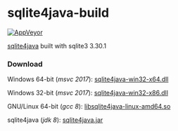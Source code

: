 # sqlite4java-build

[![AppVeyor](https://img.shields.io/appveyor/ci/WebFolder/sqlite4java-build.svg?label=Windows-GNU/Linux)](https://ci.appveyor.com/project/WebFolder/sqlite4java-build)

[sqlite4java](https://bitbucket.org/almworks/sqlite4java/) built with sqlite3 3.30.1

### Download

Windows 64-bit (_msvc 2017_): [sqlite4java-win32-x64.dll]()

Windows 32-bit (_msvc 2017_): [sqlite4java-win32-x86.dll]()

GNU/Linux 64-bit (_gcc 8_): [libsqlite4java-linux-amd64.so]()

sqlite4java (_jdk 8_): [sqlite4java.jar]()
